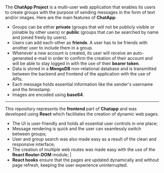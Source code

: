 The **ChatApp Project** is a multi-user web application that enables its users to create groups with the purpose of sending messages in the form of text and/or images.
Here are the main features of **ChatApp**:

* Groups can be either **private** (groups that will not be publicly visible or joinable by other users) or **public** (groups that can be searched by name and joined freely by users). 
* Users can add each-other as **friends**. A user has to be friends with another user to include them in a group.
* Whenever a new account is created, its user will receive an auto-generated e-mail in order to confirm the creation of their account and will be able to stay logged in with the use of their **bearer token**. 
* Data is stored in a **MongoDB** non-relational database and is transmitted between the backend and frontend of the application with the use of APIs.
* Each message holds essential information like the sender's username and the timestamp. 
* Images are encoded using **base64**.

***

This repository represents the **frontend** part of **Chatapp** and was developed using **React** which facilitates the creation of dynamic web pages. 

* The UI is user-friendly and holds all essential user controls in one place;
* Message rendering is quick and the user can seamlessly switch between groups; 
* User and group search was also made easy as a result of the clean and responsive interface; 
* The creation of multiple web routes was made easy with the use of the **React Router-DOM** module; |
* **React hooks** ensure that the pages are updated dynamically and without page refresh, keeping the user experience uninterrupted.
